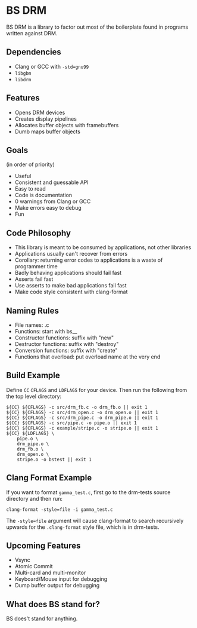 BS DRM
===

BS DRM is a library to factor out most of the boilerplate found in programs
written against DRM.

Dependencies
---
- Clang or GCC with `-std=gnu99`
- `libgbm`
- `libdrm`

Features
---
- Opens DRM devices
- Creates display pipelines
- Allocates buffer objects with framebuffers
- Dumb maps buffer objects

Goals
---
(in order of priority)

- Useful
- Consistent and guessable API
- Easy to read
- Code is documentation
- 0 warnings from Clang or GCC
- Make errors easy to debug
- Fun

Code Philosophy
---
- This library is meant to be consumed by applications, not other libraries
- Applications usually can't recover from errors
- Corollary: returning error codes to applications is a waste of programmer time
- Badly behaving applications should fail fast
- Asserts fail fast
- Use asserts to make bad applications fail fast
- Make code style consistent with clang-format

Naming Rules
---
- File names: <module name>.c
- Functions: start with bs\_<name of file with extension>\_
- Constructor functions: suffix with "new"
- Destructor functions: suffix with "destroy"
- Conversion functions: suffix with "create"
- Functions that overload: put overload name at the very end

Build Example
---
Define `CC` `CFLAGS` and `LDFLAGS` for your device. Then run the following from the top level directory:
```
${CC} ${CFLAGS} -c src/drm_fb.c -o drm_fb.o || exit 1
${CC} ${CFLAGS} -c src/drm_open.c -o drm_open.o || exit 1
${CC} ${CFLAGS} -c src/drm_pipe.c -o drm_pipe.o || exit 1
${CC} ${CFLAGS} -c src/pipe.c -o pipe.o || exit 1
${CC} ${CFLAGS} -c example/stripe.c -o stripe.o || exit 1
${CC} ${LDFLAGS} \
    pipe.o \
    drm_pipe.o \
    drm_fb.o \
    drm_open.o \
    stripe.o -o bstest || exit 1
```

Clang Format Example
---
If you want to format `gamma_test.c`, first go to the drm-tests source directory and then run:

```
clang-format -style=file -i gamma_test.c
```

The `-style=file` argument will cause clang-format to search recursively upwards for the `.clang-format` style file, which is in drm-tests.

Upcoming Features
---
- Vsync
- Atomic Commit
- Multi-card and multi-monitor
- Keyboard/Mouse input for debugging
- Dump buffer output for debugging

What does BS stand for?
---
BS does't stand for anything.

